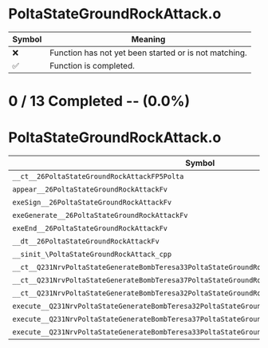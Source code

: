 # PoltaStateGroundRockAttack.o
| Symbol | Meaning 
| ------------- | ------------- 
| :x: | Function has not yet been started or is not matching. 
| :white_check_mark: | Function is completed. 


# 0 / 13 Completed -- (0.0%)
# PoltaStateGroundRockAttack.o
| Symbol | Decompiled? |
| ------------- | ------------- |
| `__ct__26PoltaStateGroundRockAttackFP5Polta` | :x: |
| `appear__26PoltaStateGroundRockAttackFv` | :x: |
| `exeSign__26PoltaStateGroundRockAttackFv` | :x: |
| `exeGenerate__26PoltaStateGroundRockAttackFv` | :x: |
| `exeEnd__26PoltaStateGroundRockAttackFv` | :x: |
| `__dt__26PoltaStateGroundRockAttackFv` | :x: |
| `__sinit_\PoltaStateGroundRockAttack_cpp` | :x: |
| `__ct__Q231NrvPoltaStateGenerateBombTeresa33PoltaStateGroundRockAttackNrvSignFv` | :x: |
| `__ct__Q231NrvPoltaStateGenerateBombTeresa37PoltaStateGroundRockAttackNrvGenerateFv` | :x: |
| `__ct__Q231NrvPoltaStateGenerateBombTeresa32PoltaStateGroundRockAttackNrvEndFv` | :x: |
| `execute__Q231NrvPoltaStateGenerateBombTeresa32PoltaStateGroundRockAttackNrvEndCFP5Spine` | :x: |
| `execute__Q231NrvPoltaStateGenerateBombTeresa37PoltaStateGroundRockAttackNrvGenerateCFP5Spine` | :x: |
| `execute__Q231NrvPoltaStateGenerateBombTeresa33PoltaStateGroundRockAttackNrvSignCFP5Spine` | :x: |
